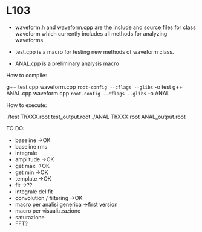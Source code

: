 # L103

- waveform.h and waveform.cpp are the include and source files for class waveform which currently includes all methods for analyzing waveforms.

- test.cpp is a macro for testing new methods of waveform class.

- ANAL.cpp is a preliminary analysis macro

How to compile:

g++ test.cpp waveform.cpp `root-config --cflags --glibs` -o test
g++ ANAL.cpp waveform.cpp `root-config --cflags --glibs` -o ANAL

How to execute:

./test ThXXX.root test_output.root
./ANAL ThXXX.root ANAL_output.root

TO DO:

  - baseline		        ->OK
  - baseline rms		     
  - integrale
  - amplitude			->OK
  - get max			->OK
  - get min			->OK
  - template			->OK
  - fit				->??
  - integrale del fit
  - convolution / filtering	->OK
  - macro per analisi generica	->first version
  - macro per visualizzazione
  - saturazione
  - FFT?

